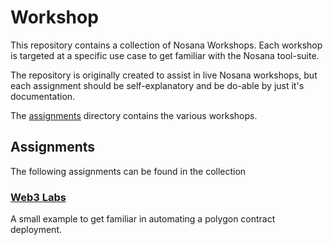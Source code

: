 # Workshop

This repository contains a collection of Nosana Workshops.
Each workshop is targeted at a specific use case to get familiar with the Nosana tool-suite.

The repository is originally created to assist in live Nosana workshops,
but each assignment should be self-explanatory and be do-able by just it's documentation. 

The [assignments](./assignments) directory contains the various workshops.

## Assignments

The following assignments can be found in the collection

### [Web3 Labs](./assignments/web3-labs)

A small example to get familiar in automating a polygon contract deployment. 


 
